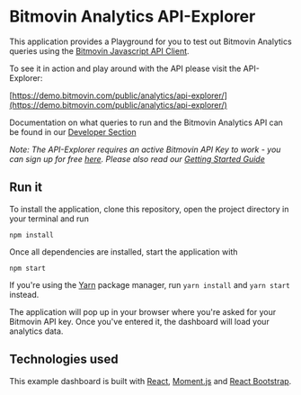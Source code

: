 # Bitmovin Analytics API-Explorer

This application provides a Playground for you to test out Bitmovin Analytics queries using the [Bitmovin Javascript API Client](https://github.com/bitmovin/bitmovin-javascript). 

To see it in action and play around with the API please visit the API-Explorer: 

[https://demo.bitmovin.com/public/analytics/api-explorer/](https://demo.bitmovin.com/public/analytics/api-explorer/)

Documentation on what queries to run and the Bitmovin Analytics API can be found in our [Developer Section](https://developer.bitmovin.com/hc/en-us/categories/115000141074-Analytics)

*Note: The API-Explorer requires an active Bitmovin API Key to work - you can sign up for free [here](https://dashboard.bitmovin.com/signup). Please also read our [Getting Started Guide](https://developer.bitmovin.com/hc/en-us/articles/115004395493-Getting-started-with-Bitmovin-Analytics)*

## Run it

To install the application, clone this repository, open the project directory in your terminal and run

```
npm install
```

Once all dependencies are installed, start the application with

```
npm start
```

If you're using the [Yarn](https://yarnpkg.com/lang/en/) package manager, run `yarn install` and `yarn start` instead.

The application will pop up in your browser where you're asked for your Bitmovin API key. Once you've entered it, the dashboard will load your analytics data.

## Technologies used

This example dashboard is built with [React](https://reactjs.org/), [Moment.js](https://momentjs.com/) and [React Bootstrap](https://react-bootstrap.github.io/).
